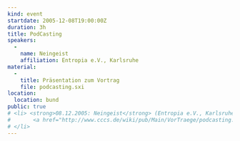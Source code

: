 ```yaml
---
kind: event
startdate: 2005-12-08T19:00:00Z
duration: 3h
title: PodCasting
speakers:
  -
    name: Neingeist
    affiliation: Entropia e.V., Karlsruhe
material:
  -
    title: Präsentation zum Vortrag
    file: podcasting.sxi
location:
  location: bund
public: true
# <li> <strong>08.12.2005: Neingeist</strong> (Entropia e.V., Karlsruhe): PodCasting<br>
#       <a href="http://www.cccs.de/wiki/pub/Main/VorTraege/podcasting.sxi" target="_top">Präsentation zum Vortrag</a>
# </li>
---
```

